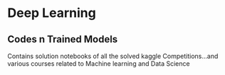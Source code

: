 # Deep Learning

## Codes n Trained Models

Contains solution notebooks of all the solved kaggle Competitions...and various courses related to Machine learning and Data Science

